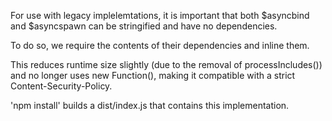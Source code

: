 For use with legacy implelemtations, it is important that both $asyncbind
and $asyncspawn can be stringified and have no dependencies.

To do so, we require the contents of their dependencies and
inline them.

This reduces runtime size slightly (due to the removal of
processIncludes()) and no longer uses new Function(), making it compatible
with a strict Content-Security-Policy.

'npm install' builds a dist/index.js that contains this implementation.
